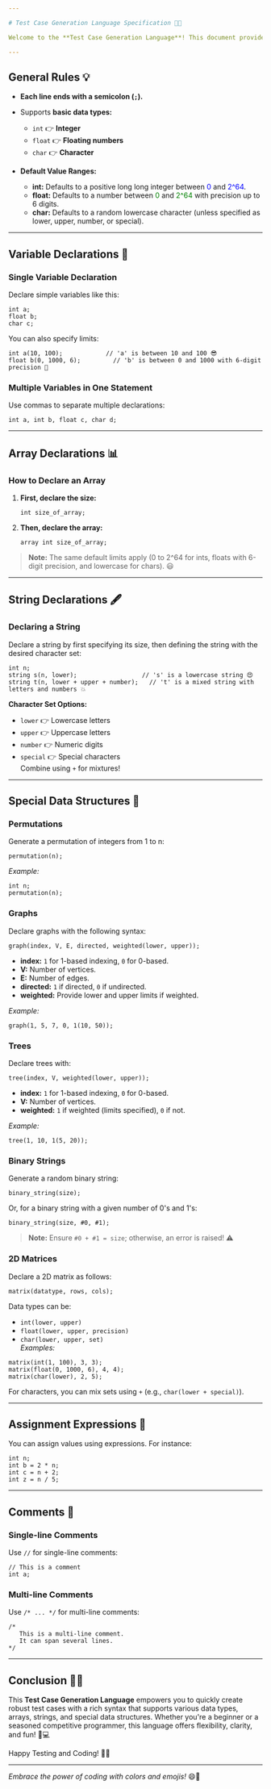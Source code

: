 ```yaml
---

# Test Case Generation Language Specification 🚀🎉

Welcome to the **Test Case Generation Language**! This document provides a complete overview of the syntax and conventions for writing test cases. Whether you’re generating simple variables or complex data structures, this language has got you covered! 💻🔥

---
```


## General Rules 💡

- **Each line ends with a semicolon (`;`).**  
- Supports **basic data types:**  
  - `int` 👉 **Integer**
  - `float` 👉 **Floating numbers**
  - `char` 👉 **Character**

- **Default Value Ranges:**  
  - **int:** Defaults to a positive long long integer between <span style="color:blue;">0</span> and <span style="color:blue;">2^64</span>.
  - **float:** Defaults to a number between <span style="color:green;">0</span> and <span style="color:green;">2^64</span> with precision up to 6 digits.
  - **char:** Defaults to a random lowercase character (unless specified as lower, upper, number, or special).

---

## Variable Declarations 📝

### Single Variable Declaration

Declare simple variables like this:  
```plaintext
int a;
float b;
char c;
```

You can also specify limits:  
```plaintext
int a(10, 100);            // 'a' is between 10 and 100 😎
float b(0, 1000, 6);         // 'b' is between 0 and 1000 with 6-digit precision 🌟
```

### Multiple Variables in One Statement

Use commas to separate multiple declarations:  
```plaintext
int a, int b, float c, char d;
```

---

## Array Declarations 📊

### How to Declare an Array

1. **First, declare the size:**  
   ```plaintext
   int size_of_array;
   ```
2. **Then, declare the array:**  
   ```plaintext
   array int size_of_array;
   ```
> **Note:** The same default limits apply (0 to 2^64 for ints, floats with 6-digit precision, and lowercase for chars). 😃

---

## String Declarations 🖋️

### Declaring a String

Declare a string by first specifying its size, then defining the string with the desired character set:
```plaintext
int n;
string s(n, lower);                  // 's' is a lowercase string 😍
string t(n, lower + upper + number);   // 't' is a mixed string with letters and numbers 💥
```

**Character Set Options:**
- `lower` 👉 Lowercase letters
- `upper` 👉 Uppercase letters
- `number` 👉 Numeric digits
- `special` 👉 Special characters  
Combine using `+` for mixtures!

---

## Special Data Structures 🌟

### Permutations

Generate a permutation of integers from 1 to n:  
```plaintext
permutation(n);
```
*Example:*  
```plaintext
int n;
permutation(n);
```

### Graphs

Declare graphs with the following syntax:  
```plaintext
graph(index, V, E, directed, weighted(lower, upper));
```
- **index:** `1` for 1-based indexing, `0` for 0-based.
- **V:** Number of vertices.
- **E:** Number of edges.
- **directed:** `1` if directed, `0` if undirected.
- **weighted:** Provide lower and upper limits if weighted.

*Example:*  
```plaintext
graph(1, 5, 7, 0, 1(10, 50));
```

### Trees

Declare trees with:  
```plaintext
tree(index, V, weighted(lower, upper));
```
- **index:** `1` for 1-based indexing, `0` for 0-based.
- **V:** Number of vertices.
- **weighted:** `1` if weighted (limits specified), `0` if not.

*Example:*  
```plaintext
tree(1, 10, 1(5, 20));
```

### Binary Strings

Generate a random binary string:  
```plaintext
binary_string(size);
```
Or, for a binary string with a given number of 0's and 1's:  
```plaintext
binary_string(size, #0, #1);
```
> **Note:** Ensure `#0 + #1 = size`; otherwise, an error is raised! ⚠️

### 2D Matrices

Declare a 2D matrix as follows:  
```plaintext
matrix(datatype, rows, cols);
```
Data types can be:  
- `int(lower, upper)`
- `float(lower, upper, precision)`
- `char(lower, upper, set)`  
*Examples:*  
```plaintext
matrix(int(1, 100), 3, 3);
matrix(float(0, 1000, 6), 4, 4);
matrix(char(lower), 2, 5);
```
For characters, you can mix sets using `+` (e.g., `char(lower + special)`).

---

## Assignment Expressions 🔄

You can assign values using expressions. For instance:  
```plaintext
int n;
int b = 2 * n;
int c = n + 2;
int z = n / 5;
```

---

## Comments 💬

### Single-line Comments

Use `//` for single-line comments:
```plaintext
// This is a comment
int a;
```

### Multi-line Comments

Use `/* ... */` for multi-line comments:
```plaintext
/* 
   This is a multi-line comment.
   It can span several lines.
*/
```

---

## Conclusion 🎯🌈

This **Test Case Generation Language** empowers you to quickly create robust test cases with a rich syntax that supports various data types, arrays, strings, and special data structures. Whether you're a beginner or a seasoned competitive programmer, this language offers flexibility, clarity, and fun! 🎉💻

Happy Testing and Coding! 🚀✨

---

*Embrace the power of coding with colors and emojis!* 😄🌟

